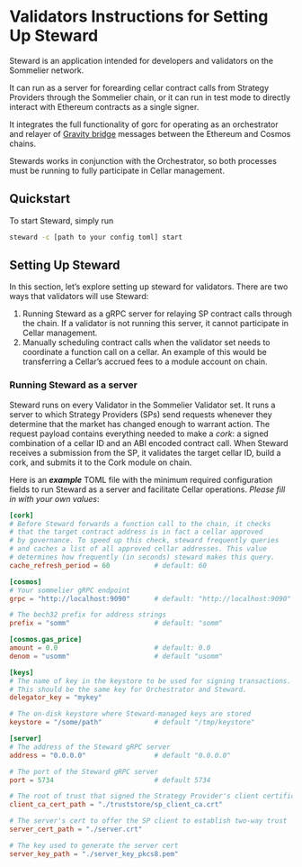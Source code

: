 # Validators Instructions for Setting Up Steward

Steward is an application intended for developers and validators on the Sommelier network.

It can run as a server for forearding cellar contract calls from Strategy Providers through the Sommelier chain, or it can run in test mode to directly interact with Ethereum contracts as a single signer.

It integrates the full functionality of gorc for operating as an orchestrator and relayer of [Gravity bridge](https://github.com/PeggyJV/gravity-bridge/) messages between the Ethereum and Cosmos chains.

Stewards works in conjunction with the Orchestrator, so both processes must be running to fully participate in Cellar management.

## Quickstart

To start Steward, simply run

```bash
steward -c [path to your config toml] start
```

## Setting Up Steward

In this section, let’s explore setting up steward for validators. There are two ways that validators will use Steward:

1. Running Steward as a gRPC server for relaying SP contract calls through the chain. If a validator is not running this server, it cannot participate in Cellar management.
2. Manually scheduling contract calls when the validator set needs to coordinate a function  call on a cellar. An example of this would be transferring a Cellar’s accrued fees to a module account on chain.

### Running Steward as a server

Steward runs on every Validator in the Sommelier Validator set. It runs a server to which Strategy Providers (SPs) send requests whenever they determine that the market has changed enough to warrant action. The request payload contains everything needed to make a *cork*: a signed combination of a cellar ID and an ABI encoded contract call. When Steward receives a submission from the SP, it validates the target cellar ID, build a cork, and submits it to the Cork module on chain.

Here is an ***example*** TOML file with the minimum required configuration fields to run Steward as a server and facilitate Cellar operations. *Please fill in with your own values*:

```toml
[cork]
# Before Steward forwards a function call to the chain, it checks
# that the target contract address is in fact a cellar approved
# by governance. To speed up this check, steward frequently queries
# and caches a list of all approved cellar addresses. This value
# determines how frequently (in seconds) steward makes this query.
cache_refresh_period = 60           # default: 60

[cosmos]
# Your sommelier gRPC endpoint
grpc = "http://localhost:9090"      # default: "http://localhost:9090"

# The bech32 prefix for address strings
prefix = "somm"                     # default: "somm"

[cosmos.gas_price]
amount = 0.0                        # default: 0.0
denom = "usomm"                     # default "usomm"

[keys]
# The name of key in the keystore to be used for signing transactions.
# This should be the same key for Orchestrator and Steward.
delegator_key = "mykey"

# The on-disk keystore where Steward-managed keys are stored
keystore = "/some/path"             # default "/tmp/keystore"

[server]
# The address of the Steward gRPC server
address = "0.0.0.0"                 # default "0.0.0.0"

# The port of the Steward gRPC server
port = 5734                         # default 5734

# The root of trust that signed the Strategy Provider's client certificate.
client_ca_cert_path = "./truststore/sp_client_ca.crt"

# The server's cert to offer the SP client to establish two-way trust
server_cert_path = "./server.crt"

# The key used to generate the server cert
server_key_path = "./server_key_pkcs8.pem"
```
